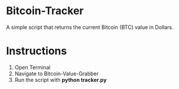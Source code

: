 # Bitcoin-Tracker
A simple script that returns the current Bitcoin (BTC) value in Dollars.

# Instructions
1. Open Terminal
2. Navigate to Bitcoin-Value-Grabber
3. Run the script with **python tracker.py**
